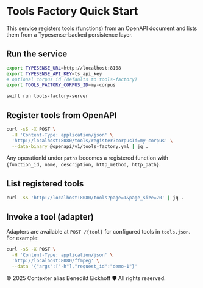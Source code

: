 # Tools Factory Quick Start

This service registers tools (functions) from an OpenAPI document and lists them from a Typesense-backed persistence layer.

## Run the service

```bash
export TYPESENSE_URL=http://localhost:8108
export TYPESENSE_API_KEY=ts_api_key
# optional corpus id (defaults to tools-factory)
export TOOLS_FACTORY_CORPUS_ID=my-corpus

swift run tools-factory-server
```

## Register tools from OpenAPI

```bash
curl -sS -X POST \
  -H 'Content-Type: application/json' \
  'http://localhost:8080/tools/register?corpusId=my-corpus' \
  --data-binary @openapi/v1/tools-factory.yml | jq .
```

Any operationId under `paths` becomes a registered function with `{function_id, name, description, http_method, http_path}`.

## List registered tools

```bash
curl -sS 'http://localhost:8080/tools?page=1&page_size=20' | jq .
```

## Invoke a tool (adapter)

Adapters are available at `POST /{tool}` for configured tools in `tools.json`. For example:

```bash
curl -sS -X POST \
  -H 'Content-Type: application/json' \
  'http://localhost:8080/ffmpeg' \
  --data '{"args":["-h"],"request_id":"demo-1"}'
```

© 2025 Contexter alias Benedikt Eickhoff 🛡️ All rights reserved.

